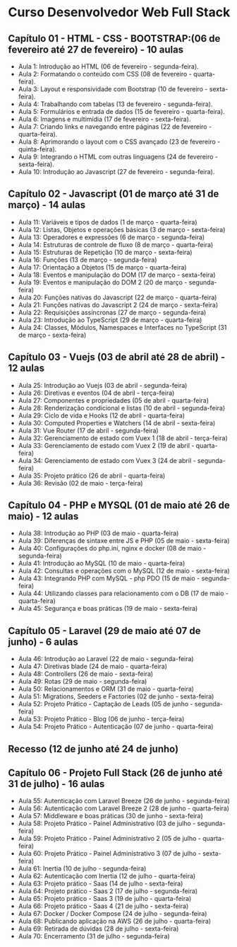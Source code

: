 # Curso Desenvolvedor Web Full Stack

## Capítulo 01 - HTML - CSS - BOOTSTRAP:(06 de fevereiro até 27 de fevereiro) - 10 aulas
- Aula 1: Introdução ao HTML (06 de fevereiro - segunda-feira).
- Aula 2: Formatando o conteúdo com CSS (08 de fevereiro - quarta-feira).
- Aula 3: Layout e responsividade com Bootstrap (10 de fevereiro - sexta-feira).
- Aula 4: Trabalhando com tabelas (13 de fevereiro - segunda-feira).
- Aula 5: Formulários e entrada de dados (15 de fevereiro - quarta-feira).
- Aula 6: Imagens e multimídia (17 de fevereiro - sexta-feira).
- Aula 7: Criando links e navegando entre páginas (22 de fevereiro - quarta-feira).
- Aula 8: Aprimorando o layout com o CSS avançado (23 de fevereiro - quinta-feira).
- Aula 9: Integrando o HTML com outras linguagens (24 de fevereiro - sexta-feira).
- Aula 10: Introdução ao Javascript (27 de fevereiro - segunda-feira).

## Capítulo 02 - Javascript (01 de março até 31 de março) - 14 aulas
- Aula 11: Variáveis e tipos de dados (1 de março - quarta-feira)
- Aula 12: Listas, Objetos e operações básicas (3 de março - sexta-feira)
- Aula 13: Operadores e expressões (6 de março - segunda-feira)
- Aula 14: Estruturas de controle de fluxo (8 de março - quarta-feira)
- Aula 15: Estruturas de Repetição (10 de março - sexta-feira)
- Aula 16: Funções  (13 de março - segunda-feira)
- Aula 17: Orientação a Objetos (15 de março - quarta-feira)
- Aula 18: Eventos e manipulação do DOM (17 de março - sexta-feira)
- Aula 19: Eventos e manipulação do DOM 2 (20 de março - segunda-feira)
- Aula 20: Funções nativas do Javascript (22 de março - quarta-feira)
- Aula 21: Funções nativas do Javascript 2 (24 de março - sexta-feira)
- Aula 22: Requisições assíncronas (27 de março - segunda-feira)
- Aula 23: Introdução ao TypeScript (29 de março - quarta-feira)
- Aula 24: Classes, Módulos, Namespaces e Interfaces no TypeScript (31 de março - sexta-feira)

## Capítulo 03 - Vuejs (03 de abril até 28 de abril) - 12 aulas
- Aula 25: Introdução ao Vuejs (03 de abril - segunda-feira)
- Aula 26: Diretivas e eventos (04 de abril - terça-feira)
- Aula 27: Componentes e propriedades (05 de abril - quarta-feira)
- Aula 28: Renderização condicional e listas  (10 de abril - segunda-feira)
- Aula 29: Ciclo de vida e Hooks (12 de abril - quarta-feira)
- Aula 30: Computed Properties e Watchers (14 de abril - sexta-feira)
- Aula 31: Vue Router (17 de abril - segunda-feira)
- Aula 32: Gerenciamento de estado com Vuex 1 (18 de abril - terça-feira)
- Aula 33: Gerenciamento de estado com Vuex 2 (19 de abril - quarta-feira)
- Aula 34: Gerenciamento de estado com Vuex 3 (24 de abril - segunda-feira)
- Aula 35: Projeto prático (26 de abril - quarta-feira)
- Aula 36: Revisão (02 de maio - terça-feira)

## Capítulo 04 - PHP e MYSQL (01 de maio até 26 de maio) - 12 aulas
<!-- - Aula 37: Introdução ao PHP (02 de maio - terça-feira) -->
- Aula 38: Introdução ao PHP (03 de maio - quarta-feira)
- Aula 39: Diferenças de sintaxe entre JS e PHP (05 de maio - sexta-feira)
- Aula 40: Configurações do php.ini, nginx e docker (08 de maio - segunda-feira)
- Aula 41: Introdução ao MySQL (10 de maio - quarta-feira)
- Aula 42: Consultas e operações com o MySQL (12 de maio - sexta-feira)
- Aula 43: Integrando PHP com MySQL - php PDO (15 de maio - segunda-feira)
- Aula 44: Utilizando classes para relacionamento com o DB (17 de maio - quarta-feira)
- Aula 45: Segurança e boas práticas (19 de maio - sexta-feira)
<!-- - Aula 46: Projeto Prático (22 de maio - segunda-feira)
- Aula 47: Projeto Prático (24 de maio - quarta-feira)
- Aula 48: Revisão (26 de maio - sexta-feira) -->
## Capítulo 05 - Laravel (29 de maio até 07 de junho) - 6 aulas
- Aula 46: Introdução ao Laravel (22 de maio - segunda-feira)
- Aula 47: Diretivas blade (24 de maio - quarta-feira)
- Aula 48: Controllers (26 de maio - sexta-feira)
- Aula 49: Rotas (29 de maio - segunda-feira)
- Aula 50: Relacionamentos e ORM (31 de maio - quarta-feira)
- Aula 51: Migrations, Seeders e Factories (02 de junho - sexta-feira)
- Aula 52: Projeto Prático - Captação de Leads (05 de junho - segunda-feira)
- Aula 53: Projeto Prático - Blog (06 de junho - terça-feira)
- Aula 54: Projeto Prático - Autenticação (07 de junho - quarta-feira)

## Recesso (12 de junho até 24 de junho)

## Capítulo 06 - Projeto Full Stack (26 de junho até 31 de julho) - 16 aulas
- Aula 55: Autenticação com Laravel Breeze (26 de junho - segunda-feira)
- Aula 56: Autenticação com Laravel Breeze 2 (28 de junho - quarta-feira)
- Aula 57: Middleware e boas práticas (30 de junho - sexta-feira)
- Aula 58: Projeto Prático - Painel Administrativo (03 de julho - segunda-feira)
- Aula 59: Projeto Prático - Painel Administrativo 2 (05 de julho - quarta-feira)
- Aula 60: Projeto Prático - Painel Administrativo 3 (07 de julho - sexta-feira)
- Aula 61: Inertia (10 de julho - segunda-feira)
- Aula 62: Autenticação com Inertia (12 de julho - quarta-feira)
- Aula 63: Projeto prático - Saas (14 de julho - sexta-feira)
- Aula 64: Projeto prático - Saas 2 (17 de julho - segunda-feira)
- Aula 65: Projeto prático - Saas 3 (19 de julho - quarta-feira)
- Aula 66: Projeto prático - Saas 4 (21 de julho - sexta-feira)
- Aula 67: Docker / Docker Compose (24 de julho - segunda-feira)
- Aula 68: Publicando aplicação na AWS (26 de julho - quarta-feira)
- Aula 69: Retirada de dúvidas (28 de julho - sexta-feira)
- Aula 70: Encerramento (31 de julho - segunda-feira)